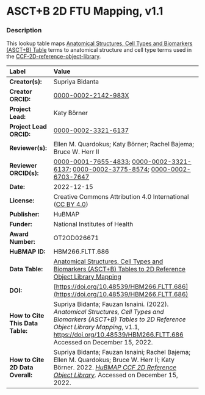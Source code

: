 # ASCT+B 2D FTU Mapping, v1.1

### Description
This lookup table maps [Anatomical Structures, Cell Types and Biomarkers (ASCT+B) Table](https://humanatlas.io/asctb-tables) terms to anatomical structure and cell type terms used in the [CCF-2D-reference-object-library](https://github.com/hubmapconsortium/ccf-2d-reference-object-library).

| Label | Value |
| :------------- |:-------------|
| **Creator(s):** | Supriya Bidanta |
| **Creator ORCID:** | [0000-0002-2142-983X](https://orcid.org/0000-0002-2142-983X)|
| **Project Lead:** | Katy B&ouml;rner |
| **Project Lead ORCID:** | [0000-0002-3321-6137](https://orcid.org/0000-0002-3321-6137) |
| **Reviewer(s):** | Ellen M. Quardokus; Katy Börner; Rachel Bajema; Bruce W. Herr II | 
| **Reviewer ORCID(s):** |[0000-0001-7655-4833](https://orcid.org/0000-0001-7655-4833); [0000-0002-3321-6137](https://orcid.org/0000-0002-3321-6137); [0000-0002-3775-8574](https://orcid.org/0000-0002-3775-8574); [0000-0002-6703-7647](https://orcid.org/0000-0002-6703-7647) |
| **Date:** | 2022-12-15 |
| **License:** | Creative Commons Attribution 4.0 International ([CC BY 4.0](https://creativecommons.org/licenses/by/4.0/)) |
| **Publisher:** | HuBMAP |
| **Funder:** | National Institutes of Health |
| **Award Number:** | OT2OD026671 |
| **HuBMAP ID:** | HBM266.FLTT.686 |
| **Data Table:** | [Anatomical Structures, Cell Types and Biomarkers (ASCT+B) Tables to 2D Reference Object Library Mapping](https://cdn.humanatlas.io/hra-releases/v1.3/2d-ftu/asct-b-2d-models-mapping.csv) |
| **DOI:** | [https://doi.org/10.48539/HBM266.FLTT.686](https://doi.org/10.48539/HBM266.FLTT.686) |
| **How to Cite This Data Table:** | Supriya Bidanta; Fauzan Isnaini. (2022). *Anatomical Structures, Cell Types and Biomarkers (ASCT+B) Tables to 2D Reference Object Library Mapping*, v1.1, https://doi.org/10.48539/HBM266.FLTT.686  Accessed on December 15, 2022. |
| **How to Cite 2D Data Overall:** |  Supriya Bidanta; Fauzan Isnaini; Rachel Bajema; Ellen M. Quardokus; Bruce W. Herr II; Katy B&ouml;rner. 2022. [*HuBMAP CCF 2D Reference Object Library*](https://humanatlas.io/2d-ftu-illustrations). Accessed on December 15, 2022.
